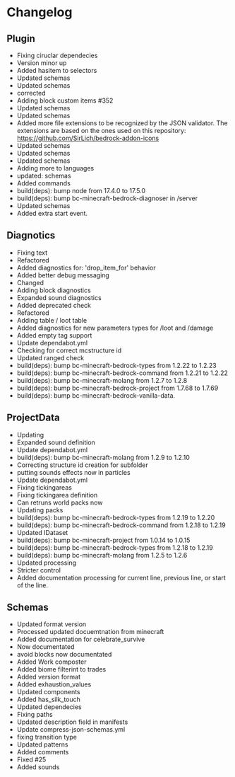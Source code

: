 # Changelog
## Plugin
- Fixing ciruclar dependecies
- Version minor up
- Added hasitem to selectors
- Updated schemas
- Updated schemas
- corrected
- Adding block custom items #352
- Updated schemas
- Updated schemas
- Added more file extensions to be recognized by the JSON validator. The extensions are based on the ones used on this repository: https://github.com/SirLich/bedrock-addon-icons
- Updated schemas
- Updated schemas
- Updated schemas
- Adding more to languages
- updated: schemas
- Added commands
- build(deps): bump node from 17.4.0 to 17.5.0
- build(deps): bump bc-minecraft-bedrock-diagnoser in /server
- Updated schemas
- Added extra start event. 
## Diagnotics
- Fixing text
- Refactored
- Added diagnostics for: 'drop_item_for' behavior
- Added better debug messaging
- Changed
- Adding block diagnostics
- Expanded sound diagnostics
- Added deprecated check
- Refactored
- Adding table / loot table
- Added diagnostics for new parameters types for /loot and /damage
- Added empty tag support
- Update dependabot.yml
- Checking for correct mcstructure id
- Updated ranged check
- build(deps): bump bc-minecraft-bedrock-types from 1.2.22 to 1.2.23
- build(deps): bump bc-minecraft-bedrock-command from 1.2.21 to 1.2.22
- build(deps): bump bc-minecraft-molang from 1.2.7 to 1.2.8
- build(deps): bump bc-minecraft-bedrock-project from 1.7.68 to 1.7.69
- build(deps): bump bc-minecraft-bedrock-vanilla-data. 
## ProjectData
- Updating
- Expanded sound definition
- Update dependabot.yml
- build(deps): bump bc-minecraft-molang from 1.2.9 to 1.2.10
- Correcting structure id creation for subfolder
- putting sounds effects now in particles
- Update dependabot.yml
- Fixing tickingareas
- Fixing tickingarea definition
- Can retruns world packs now
- Updating packs
- build(deps): bump bc-minecraft-bedrock-types from 1.2.19 to 1.2.20
- build(deps): bump bc-minecraft-bedrock-command from 1.2.18 to 1.2.19
- Updated IDataset
- build(deps): bump bc-minecraft-project from 1.0.14 to 1.0.15
- build(deps): bump bc-minecraft-bedrock-types from 1.2.18 to 1.2.19
- build(deps): bump bc-minecraft-molang from 1.2.5 to 1.2.6
- Updated processing
- Stricter control
- Added documentation processing for current line, previous line, or start of the line. 
## Schemas
- Updated format version
- Processed updated docuemtnation from minecraft
- Added documentation for celebrate_survive
- Now documentated
- avoid blocks now documentated
- Added Work composter
- Added biome filterint to trades
- Added version format
- Added exhaustion_values
- Updated components
- Added has_silk_touch
- Updated dependecies
- Fixing paths
- Updated description field in manifests
- Update compress-json-schemas.yml
- fixing transition type
- Updated patterns
- Added comments
- Fixed #25
- Added sounds